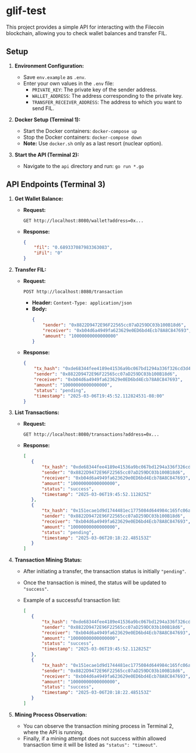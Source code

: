 # glif-test

This project provides a simple API for interacting with the Filecoin blockchain, allowing you to check wallet balances and transfer FIL.

## Setup

1.  **Environment Configuration:**
    * Save `env.example` as `.env`.
    * Enter your own values in the `.env` file:
        * `PRIVATE_KEY`: The private key of the sender address.
        * `WALLET_ADDRESS`: The address corresponding to the private key.
        * `TRANSFER_RECEIVER_ADDRESS`: The address to which you want to send FIL.

2.  **Docker Setup (Terminal 1):**
    * Start the Docker containers: `docker-compose up`
    * Stop the Docker containers: `docker-compose down`
    * **Note:** Use `docker.sh` only as a last resort (nuclear option).

3.  **Start the API (Terminal 2):**
    * Navigate to the `api` directory and run: `go run *.go`

## API Endpoints (Terminal 3)

1.  **Get Wallet Balance:**

    * **Request:**
        ```
        GET http://localhost:8080/wallet?address=0x...
        ```
    * **Response:**
        ```json
        {
            "fil": "0.689337087983363083",
            "iFil": "0"
        }
        ```

2.  **Transfer FIL:**

    * **Request:**
        ```
        POST http://localhost:8080/transaction
        ```
        * **Header:** `Content-Type: application/json`
        * **Body:**
            ```json
            {
                "sender": "0x8822D9472E96F22565cc07aD259DC03b100B18d6",
                "receiver": "0xb04d6a4949fa623629e0ED6bd4Ecb78A8C847693",
                "amount": "10000000000000000"
            }
            ```
    * **Response:**
        ```json
        {
            "tx_hash": "0xde68344fee4189e41536a9bc067bd1294a336f326cd3d4845df75fee52d756de",
            "sender": "0x8822D9472E96F22565cc07aD259DC03b100B18d6",
            "receiver": "0xb04d6a4949fa623629e0ED6bd4Ecb78A8C847693",
            "amount": "10000000000000000",
            "status": "pending",
            "timestamp": "2025-03-06T19:45:52.112824531-08:00"
        }
        ```

3.  **List Transactions:**

    * **Request:**
        ```
        GET http://localhost:8080/transactions?address=0x...
        ```
    * **Response:**
        ```json
        [
           {
               "tx_hash": "0xde68344fee4189e41536a9bc067bd1294a336f326cd3d4845df75fee52d756de",
               "sender": "0x8822D9472E96F22565cc07aD259DC03b100B18d6",
               "receiver": "0xb04d6a4949fa623629e0ED6bd4Ecb78A8C847693",
               "amount": "10000000000000000",
               "status": "success",
               "timestamp": "2025-03-06T19:45:52.112825Z"
           },
           {
               "tx_hash": "0x151ecae1d9d1744481ec1775084d644984c165fc06a324fcadea73aed3e6c07f",
               "sender": "0x8822D9472E96F22565cc07aD259DC03b100B18d6",
               "receiver": "0xb04d6a4949fa623629e0ED6bd4Ecb78A8C847693",
               "amount": "10000000000000000",
               "status": "pending",
               "timestamp": "2025-03-06T20:18:22.485153Z"
           }
        ]
        ```

4.  **Transaction Mining Status:**

    * After initiating a transfer, the transaction status is initially `"pending"`.
    * Once the transaction is mined, the status will be updated to `"success"`.
    * Example of a successful transaction list:

        ```json
        [
           {
               "tx_hash": "0xde68344fee4189e41536a9bc067bd1294a336f326cd3d4845df75fee52d756de",
               "sender": "0x8822D9472E96F22565cc07aD259DC03b100B18d6",
               "receiver": "0xb04d6a4949fa623629e0ED6bd4Ecb78A8C847693",
               "amount": "10000000000000000",
               "status": "success",
               "timestamp": "2025-03-06T19:45:52.112825Z"
           },
           {
               "tx_hash": "0x151ecae1d9d1744481ec1775084d644984c165fc06a324fcadea73aed3e6c07f",
               "sender": "0x8822D9472E96F22565cc07aD259DC03b100B18d6",
               "receiver": "0xb04d6a4949fa623629e0ED6bd4Ecb78A8C847693",
               "amount": "10000000000000000",
               "status": "success",
               "timestamp": "2025-03-06T20:18:22.485153Z"
           }
        ]
        ```

5.  **Mining Process Observation:**

    * You can observe the transaction mining process in Terminal 2, where the API is running.
    * Finally, if a mining attempt does not success within allowed transaction time it will be listed as ```"status": "timeout"```. 